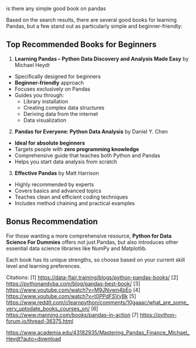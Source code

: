 is there any simple good book on pandas

Based on the search results, there are several good books for learning Pandas, but a few stand out as particularly simple and beginner-friendly:

## Top Recommended Books for Beginners

1. **Learning Pandas – Python Data Discovery and Analysis Made Easy** by Michael Heydt
- Specifically designed for beginners
- **Beginner-friendly** approach
- Focuses exclusively on Pandas
- Guides you through:
  - Library installation
  - Creating complex data structures
  - Deriving data from the internet
  - Data visualization

2. **Pandas for Everyone: Python Data Analysis** by Daniel Y. Chen
- **Ideal for absolute beginners**
- Targets people with **zero programming knowledge**
- Comprehensive guide that teaches both Python and Pandas
- Helps you start data analysis from scratch

3. **Effective Pandas** by Matt Harrison
- Highly recommended by experts
- Covers basics and advanced topics
- Teaches clean and efficient coding techniques
- Includes method chaining and practical examples

## Bonus Recommendation

For those wanting a more comprehensive resource, **Python for Data Science For Dummies** offers not just Pandas, but also introduces other essential data science libraries like NumPy and Matplotlib.

Each book has its unique strengths, so choose based on your current skill level and learning preferences.

Citations:
[1] https://data-flair.training/blogs/python-pandas-books/
[2] https://pythonandvba.com/blog/pandas-best-book/
[3] https://www.youtube.com/watch?v=M9JNywn4bEo
[4] https://www.youtube.com/watch?v=t0PPdFSVyBk
[5] https://www.reddit.com/r/learnpython/comments/10gaaac/what_are_some_very_uptodate_books_courses_on/
[6] https://www.manning.com/books/pandas-in-action
[7] https://python-forum.io/thread-36375.html


https://www.academia.edu/43182935/Mastering_Pandas_Finance_Michael_Heydt?auto=download